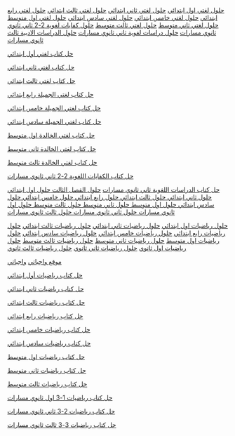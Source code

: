 
<a href="https://wajibi.net/fassl3/01-abtedae/lugati1f3/" >حلول لغتي اول ابتدائي</a>
<a href="https://wajibi.net/fassl3/02-abtedaee/lughati2f3/" >حلول لغتي ثاني ابتدائي</a>
<a href="https://wajibi.net/fassl3/03abtedae/lugati3f3/" >حلول لغتي ثالث ابتدائي</a>
<a href="https://wajibi.net/fassl3/04-abtedaee/lughti4f3/" >حلول لغتي رابع ابتدائي</a>
<a href="https://wajibi.net/fassl3/05-abtedase/lugati5f3/" >حلول لغتي خامس ابتدائي</a>
<a href="https://wajibi.net/fassl3/06-abtedase/lugati6f3/" >حلول لغتي سادس ابتدائي</a>
<a href="https://wajibi.net/fassl3/11mutawset/lugati11f3/" >حلول لغتي اول متوسط</a>
<a href="https://wajibi.net/fassl3/12-mutawaset/lugati12f3/" >حلول لغتي ثاني متوسط</a>
<a href="https://wajibi.net/fassl3/13-mutawset/lugati13f3/" >حلول لغتي ثالث متوسط</a>
<a href="https://wajibi.net/fassl3/22-thanwy/lougah2-2f3/" >حلول كفايات لغوية 2-2 ثاني ثانوي ثانوي مسارات</a>
<a href="https://wajibi.net/fassl3/22-thanwy/dirasatlougah/" >حلول دراسات لغوية ثاني ثانوي مسارات</a>
<a href="https://wajibi.net/fassl3/thanwy-ms23/drasatadbya/" >حلول الدراسات الادبية ثالث ثانوي مسارات</a>


<a href="https://wajibi.net/%d8%ad%d9%84-%d9%83%d8%aa%d8%a7%d8%a8-%d9%84%d8%ba%d8%aa%d9%8a-%d8%a3%d9%88%d9%84-%d8%a7%d8%a8%d8%aa%d8%af%d8%a7%d8%a6%d9%8a-%d9%813-1444/" > حل كتاب لغتي أول ابتدائي </a>

<a href="https://wajibi.net/%d8%ad%d9%84-%d9%83%d8%aa%d8%a7%d8%a8-%d9%84%d8%ba%d8%aa%d9%8a-%d8%ab%d8%a7%d9%86%d9%8a-%d8%a7%d8%a8%d8%aa%d8%af%d8%a7%d8%a6%d9%8a-%d8%a7%d9%84%d9%81%d8%b5%d9%84-%d8%a7%d9%84%d8%ab%d8%a7%d9%84%d8%ab/" > حل كتاب لغتي ثاني ابتدائي </a>

<a href="https://wajibi.net/%d8%ad%d9%84-%d9%83%d8%aa%d8%a7%d8%a8-%d9%84%d8%ba%d8%aa%d9%8a-%d8%ab%d8%a7%d9%84%d8%ab-%d8%a7%d8%a8%d8%aa%d8%af%d8%a7%d8%a6%d9%8a-%d9%813-1444/" > حل كتاب لغتي ثالث ابتدائي </a>

<a href="https://wajibi.net/%d8%ad%d9%84-%d9%83%d8%aa%d8%a7%d8%a8-%d9%84%d8%ba%d8%aa%d9%8a-%d8%b1%d8%a7%d8%a8%d8%b9-%d8%a7%d8%a8%d8%aa%d8%af%d8%a7%d8%a6%d9%8a-%d9%813-1444/" > حل كتاب لغتي الجميلة رابع ابتدائي </a>

<a href="https://wajibi.net/%d8%ad%d9%84-%d9%83%d8%aa%d8%a7%d8%a8-%d9%84%d8%ba%d8%aa%d9%8a-%d8%ae%d8%a7%d9%85%d8%b3-%d8%a7%d8%a8%d8%aa%d8%af%d8%a7%d8%a6%d9%8a-%d9%813-1444/" > حل كتاب لغتي الجميلة خامس ابتدائي </a>

<a href="https://wajibi.net/%d8%ad%d9%84-%d9%83%d8%aa%d8%a7%d8%a8-%d9%84%d8%ba%d8%aa%d9%8a-%d8%b3%d8%a7%d8%af%d8%b3-%d8%a7%d8%a8%d8%aa%d8%af%d8%a7%d8%a6%d9%8a-%d9%813-1444/" > حل كتاب لغتي الجميلة سادس ابتدائي </a>

<a href="https://wajibi.net/%d8%ad%d9%84%d9%88%d9%84-%d9%83%d8%aa%d8%a7%d8%a8-%d9%84%d8%ba%d8%aa%d9%8a-%d8%a7%d9%88%d9%84-%d9%85%d8%aa%d9%88%d8%b3%d8%b7-%d9%813-1444/" > حل كتاب لغتي الخالدة اول متوسط </a>

<a href="https://wajibi.net/%d8%ad%d9%84%d9%88%d9%84-%d9%83%d8%aa%d8%a7%d8%a8-%d9%84%d8%ba%d8%aa%d9%8a-%d8%ab%d8%a7%d9%86%d9%8a-%d9%85%d8%aa%d9%88%d8%b3%d8%b7-%d9%813-1444/" > حل كتاب لغتي الخالدة ثاني متوسط </a>

<a href="https://wajibi.net/%d8%ad%d9%84%d9%88%d9%84-%d9%83%d8%aa%d8%a7%d8%a8-%d9%84%d8%ba%d8%aa%d9%8a-%d8%ab%d8%a7%d9%84%d8%ab-%d9%85%d8%aa%d9%88%d8%b3%d8%b7-%d9%813-1444/" > حل كتاب لغتي الخالدة ثالث متوسط </a>


<a href="https://wajibi.net/%d8%ad%d9%84-%d9%83%d8%aa%d8%a7%d8%a8-%d8%a7%d9%84%d9%83%d9%81%d8%a7%d9%8a%d8%a7%d8%aa-%d8%a7%d9%84%d9%84%d8%ba%d9%88%d9%8a%d8%a9-2-2-%d8%ab%d8%a7%d9%86%d9%8a-%d8%ab%d8%a7%d9%86%d9%88%d9%8a-%d9%813/" > حل كتاب الكفايات اللغوية 2-2 ثاني ثانوي مسارات </a>

<a href="https://wajibi.net/%d8%ad%d9%84-%d9%83%d8%aa%d8%a7%d8%a8-%d8%a7%d9%84%d8%af%d8%b1%d8%a7%d8%b3%d8%a7%d8%aa-%d8%a7%d9%84%d9%84%d8%ba%d9%88%d9%8a%d8%a9-%d8%ab%d8%a7%d9%86%d9%8a-%d8%ab%d8%a7%d9%86%d9%88%d9%8a-%d9%813/
" > حل كتاب الدراسات اللغوية ثاني ثانوي مسارات</a>
<a href="https://wajibi.net/fassl3/" > حلول الفصل الثالث </a>
<a href="https://wajibi.net/fassl3/01-abtedae/" >حلول اول ابتدائي</a>
<a href="https://wajibi.net/fassl3/02-abtedaee/" > حلول ثاني ابتدائي </a>
<a href="https://wajibi.net/fassl3/03abtedae/" > حلول ثالث ابتدائي </a>
<a href="https://wajibi.net/fassl3/04-abtedaee/" > حلول رابع ابتدائي </a>
<a href="https://wajibi.net/fassl3/05-abtedase/" > حلول خامس ابتدائي </a>
<a href="https://wajibi.net/fassl3/06-abtedase/" > حلول سادس ابتدائي </a>
<a href="https://wajibi.net/fassl3/11mutawset/" > حلول اول متوسط </a>
<a href="https://wajibi.net/fassl3/12-mutawaset/" > حلول ثاني متوسط </a>
<a href="https://wajibi.net/fassl3/13-mutawset/" > حلول ثالث متوسط </a>
<a href="https://wajibi.net/fassl3/21-thanwy/" > حلول اول ثانوي مسارات </a>
<a href="https://wajibi.net/fassl3/22-thanwy/" > حلول ثاني ثانوي مسارات </a>
<a href="https://wajibi.net/fassl3/thanwy-ms23/" > حلول ثالث ثانوي مسارات </a>

<a href="https://wajibi.net/fassl3/01-abtedae/riadiaht1f3/" >حلول رياضيات اول ابتدائي</a>
<a href="https://wajibi.net/fassl3/02-abtedaee/riadiat2f3/" >حلول رياضيات ثاني ابتدائي</a>
<a href="https://wajibi.net/fassl3/03abtedae/riadiat3f3/" >حلول رياضيات ثالث ابتدائي</a>
<a href="https://wajibi.net/fassl3/04-abtedaee/riadiat4f3/" >حلول رياضيات رابع ابتدائي</a>
<a href="https://wajibi.net/fassl3/05-abtedase/riadiat5f3/" >حلول رياضيات خامس ابتدائي</a>
<a href="https://wajibi.net/fassl3/06-abtedase/riadiat6f3/" >حلول رياضيات سادس ابتدائي</a>
<a href="https://wajibi.net/fassl3/11mutawset/riadiat11f3/" >حلول رياضيات اول متوسط</a>
<a href="https://wajibi.net/fassl3/12-mutawaset/riadiat12f3/" >حلول رياضيات ثاني متوسط</a>
<a href="https://wajibi.net/fassl3/13-mutawset/riadiat13f3/" >حلول رياضيات ثالث متوسط</a>
<a href="https://wajibi.net/fassl3/21-thanwy/riadiat21f3/" >حلول رياضيات اول ثانوي</a>
<a href="https://wajibi.net/fassl3/22-thanwy/lougah2-2f3/" >حلول رياضيات ثاني ثانوي</a>
<a href="https://wajibi.net/fassl3/thanwy-ms23/riadhiat3-3/" >حلول رياضيات ثالث ثانوي</a>

<a href="https://wajibi.net/" >موقع واجباتي</a>
<a href="https://wajibi.net/" >واجباتي</a>



<a href="https://wajibi.net/%d8%ad%d9%84-%d9%83%d8%aa%d8%a7%d8%a8-%d8%a7%d9%84%d8%b1%d9%8a%d8%a7%d8%b6%d9%8a%d8%a7%d8%aa-%d8%a3%d9%88%d9%84-%d8%a7%d8%a8%d8%aa%d8%af%d8%a7%d8%a6%d9%8a-%d9%813/" > حل كتاب رياضيات أول ابتدائي </a>

<a href="https://wajibi.net/%d8%ad%d9%84%d9%88%d9%84-%d9%83%d8%aa%d8%a7%d8%a8-%d8%a7%d9%84%d8%b1%d9%8a%d8%a7%d8%b6%d9%8a%d8%a7%d8%aa-%d8%ab%d8%a7%d9%86%d9%8a-%d8%a7%d8%a8%d8%aa%d8%af%d8%a7%d8%a6%d9%8a-%d9%813-1444/" > حل كتاب رياضيات ثاني ابتدائي </a>

<a href="https://wajibi.net/%d8%ad%d9%84%d9%88%d9%84-%d9%83%d8%aa%d8%a7%d8%a8-%d8%a7%d9%84%d8%b1%d9%8a%d8%a7%d8%b6%d9%8a%d8%a7%d8%aa-%d8%ab%d8%a7%d9%84%d8%ab-%d8%a7%d8%a8%d8%aa%d8%af%d8%a7%d8%a6%d9%8a-%d9%813-1444/" > حل كتاب رياضيات ثالث ابتدائي </a>

<a href="https://wajibi.net/%d8%ad%d9%84-%d9%83%d8%aa%d8%a7%d8%a8-%d8%a7%d9%84%d8%b1%d9%8a%d8%a7%d8%b6%d9%8a%d8%a7%d8%aa-%d8%b1%d8%a7%d8%a8%d8%b9-%d8%a7%d8%a8%d8%aa%d8%af%d8%a7%d8%a6%d9%8a-%d9%813-1444/" > حل كتاب رياضيات رابع ابتدائي </a>

<a href="https://wajibi.net/%d8%ad%d9%84-%d9%83%d8%aa%d8%a7%d8%a8-%d8%a7%d9%84%d8%b1%d9%8a%d8%a7%d8%b6%d9%8a%d8%a7%d8%aa-%d8%ae%d8%a7%d9%85%d8%b3-%d8%a7%d8%a8%d8%aa%d8%af%d8%a7%d8%a6%d9%8a-%d9%813-1444/" > حل كتاب رياضيات خامس ابتدائي </a>

<a href="https://wajibi.net/%d8%ad%d9%84-%d9%83%d8%aa%d8%a7%d8%a8-%d8%a7%d9%84%d8%b1%d9%8a%d8%a7%d8%b6%d9%8a%d8%a7%d8%aa-%d8%b3%d8%a7%d8%af%d8%b3-%d8%a7%d8%a8%d8%aa%d8%af%d8%a7%d8%a6%d9%8a-%d9%813-1444/" > حل كتاب رياضيات سادس ابتدائي </a>

<a href="https://wajibi.net/%d8%ad%d9%84%d9%88%d9%84-%d9%83%d8%aa%d8%a7%d8%a8-%d8%a7%d9%84%d8%b1%d9%8a%d8%a7%d8%b6%d9%8a%d8%a7%d8%aa-%d8%a7%d9%88%d9%84-%d9%85%d8%aa%d9%88%d8%b3%d8%b7-%d9%813-1444/" > حل كتاب رياضيات اول متوسط </a>

<a href="https://wajibi.net/%d8%ad%d9%84%d9%88%d9%84-%d9%83%d8%aa%d8%a7%d8%a8-%d8%a7%d9%84%d8%b1%d9%8a%d8%a7%d8%b6%d9%8a%d8%a7%d8%aa-%d8%ab%d8%a7%d9%86%d9%8a-%d9%85%d8%aa%d9%88%d8%b3%d8%b7-%d9%813-1444/" > حل كتاب رياضيات ثاني متوسط </a>

<a href="https://wajibi.net/%d8%ad%d9%84%d9%88%d9%84-%d9%83%d8%aa%d8%a7%d8%a8-%d8%a7%d9%84%d8%b1%d9%8a%d8%a7%d8%b6%d9%8a%d8%a7%d8%aa-%d8%ab%d8%a7%d9%84%d8%ab-%d9%85%d8%aa%d9%88%d8%b3%d8%b7-%d9%813-1444/" > حل كتاب رياضيات ثالث متوسط </a>

<a href="https://wajibi.net/%d8%ad%d9%84-%d9%83%d8%aa%d8%a7%d8%a8-%d8%a7%d9%84%d8%b1%d9%8a%d8%a7%d8%b6%d9%8a%d8%a7%d8%aa-1-3-%d8%a7%d9%88%d9%84-%d8%ab%d8%a7%d9%86%d9%88%d9%8a-%d9%85%d8%b3%d8%a7%d8%b1%d8%a7%d8%aa-%d9%813/">حل كتاب رياضيات 1-3 اول ثانوي مسارات </a>

<a href="https://wajibi.net/%d8%ad%d9%84-%d9%83%d8%aa%d8%a7%d8%a8-%d8%a7%d9%84%d8%b1%d9%8a%d8%a7%d8%b6%d9%8a%d8%a7%d8%aa-2-3-%d8%ab%d8%a7%d9%86%d9%8a-%d8%ab%d8%a7%d9%86%d9%88%d9%8a-%d9%85%d8%b3%d8%a7%d8%b1%d8%a7%d8%aa/" > حل كتاب رياضيات 2-3 ثاني ثانوي مسارات </a>

<a href="https://wajibi.net/%d8%ad%d9%84-%d9%83%d8%aa%d8%a7%d8%a8-%d8%a7%d9%84%d8%b1%d9%8a%d8%a7%d8%b6%d9%8a%d8%a7%d8%aa-%d8%ab%d8%a7%d9%84%d8%ab-%d8%ab%d8%a7%d9%86%d9%88%d9%8a-%d9%85%d8%b3%d8%a7%d8%b1%d8%a7%d8%aa-%d9%813/" > حل كتاب رياضيات 3-3 ثالث ثانوي مسارات </a>



